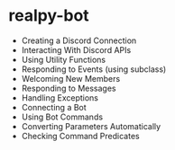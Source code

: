 # realpy-bot
- Creating a Discord Connection
- Interacting With Discord APIs
- Using Utility Functions
- Responding to Events (using subclass)
- Welcoming New Members
- Responding to Messages
- Handling Exceptions
- Connecting a Bot
- Using Bot Commands
- Converting Parameters Automatically
- Checking Command Predicates
